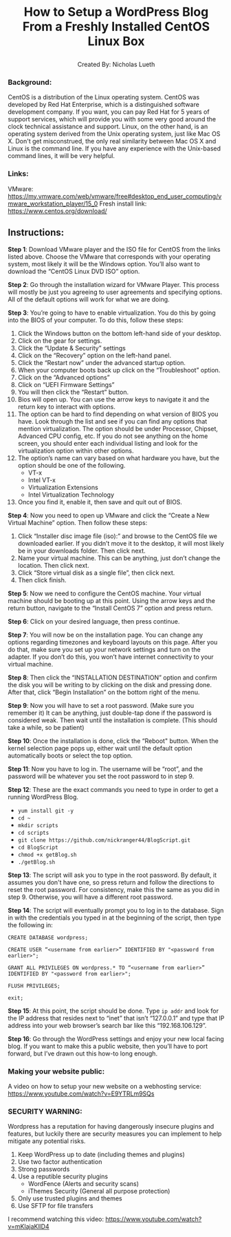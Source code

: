 # <p align="center"> How to Setup a WordPress Blog From a Freshly Installed CentOS Linux Box </p>
<p align="center"> Created By: Nicholas Lueth </p>

### Background: 
CentOS is a distribution of the Linux operating system. CentOS was developed by Red Hat Enterprise, which is a distinguished software development company. If you want, you can pay Red Hat for 5 years of support services, which will provide you with some very good around the clock technical assistance and support. Linux, on the other hand, is an operating system derived from the Unix operating system, just like Mac OS X. Don't get misconstrued, the only real similarity between Mac OS X and Linux is the command line. If you have any experience with the Unix-based command lines, it will be very helpful.

### Links:
VMware: https://my.vmware.com/web/vmware/free#desktop_end_user_computing/vmware_workstation_player/15_0 
Fresh install link: https://www.centos.org/download/ 

## Instructions:
**Step 1**: 
Download VMware player and the ISO file for CentOS from the links listed above. Choose the VMware that corresponds with your operating system, most likely it will be the Windows option. You’ll also want to download the “CentOS Linux DVD ISO” option.

**Step 2**: 
Go through the installation wizard for VMware Player. This process will mostly be just you agreeing to user agreements and specifying options. All of the default options will work for what we are doing.

**Step 3**: 
You’re going to have to enable virtualization. You do this by going into the BIOS of your computer. To do this, follow these steps:
1.  Click the Windows button on the bottom left-hand side of your desktop.
2.  Click on the gear for settings.
3.  Click the “Update & Security” settings
4.	Click on the “Recovery” option on the left-hand panel.
5. 	Click the “Restart now” under the advanced startup option.
6. 	When your computer boots back up click on the “Troubleshoot” option.
7. 	Click on the “Advanced options”
8. 	Click on “UEFI Firmware Settings”
9. 	You will then click the “Restart”  button.
10.	Bios will open up. You can use the arrow keys to navigate it and the return key to interact with options. 
11.	The option can be hard to find depending on what version of BIOS you have. Look through the list and see if you can find any options that mention virtualization. The option should be under Processor, Chipset, Advanced CPU config, etc. If you do not see anything on the home screen, you should enter each individual listing and look for the virtualization option within other options.
12.	The option’s name can vary based on what hardware you have, but the option should be one of the following.
    - VT-x
    - Intel VT-x
    - Virtualization Extensions
    - Intel Virtualization Technology
13.	Once you find it, enable it, then save and quit out of BIOS.

**Step 4**: 
Now you need to open up VMware and click the “Create a New Virtual Machine” option. Then follow these steps:
1.	Click “Installer disc image file (iso):” and browse to the CentOS file we downloaded earlier. If you didn’t move it to the desktop, it will most likely be in your downloads folder. Then click next.
2.	Name your virtual machine. This can be anything, just don’t change the location. Then click next.
3.	Click “Store virtual disk as a single file”, then click next.
4.	Then click finish.

**Step 5**: 
Now we need to configure the CentOS machine. Your virtual machine should be booting up at this point. Using the arrow keys and the return button, navigate to the “Install CentOS 7” option and press return.

**Step 6**: 
Click on your desired language, then press continue.

**Step 7**: 
You will now be on the installation page. You can change any options regarding timezones and keyboard layouts on this page. After you do that, make sure you set up your network settings and turn on the adapter. If you don’t do this, you won’t have internet connectivity to your virtual machine.

**Step 8**: 
Then click the “INSTALLATION DESTINATION” option and confirm the disk you will be writing to by clicking on the disk and pressing done. After that, click “Begin Installation” on the bottom right of the menu.

**Step 9**: 
Now you will have to set a root password. (Make sure you remember it) It can be anything, just double-tap done if the password is considered weak. Then wait until the installation is complete. (This should take a while, so be patient)

**Step 10**: 
Once the installation is done, click the “Reboot" button. When the kernel selection page pops up, either wait until the default option automatically boots or select the top option.

**Step 11**: 
Now you have to log in. The username will be “root”, and the password will be whatever you set the root password to in step 9. 

**Step 12**: 
These are the exact commands you need to type in order to get a running WordPress Blog.
-	`yum install git -y`
-	`cd ~`
-	`mkdir scripts`
-	`cd scripts`
-	`git clone https://github.com/nickranger44/BlogScript.git`
-	`cd BlogScript`
-	`chmod +x getBlog.sh`
-	`./getBlog.sh`

**Step 13**: 
The script will ask you to type in the root password. By default, it assumes you don't have one, so press return and follow the directions to reset the root password. For consistency, make this the same as you did in step 9. Otherwise, you will have a different root password.

**Step 14**: 
The script will eventually prompt you to log in to the database. Sign in with the credentials you typed in at the beginning of the script, then type the following in:
``` 
CREATE DATABASE wordpress;

CREATE USER “<username from earlier>” IDENTIFIED BY "<password from earlier>";

GRANT ALL PRIVILEGES ON wordpress.* TO “<username from earlier>” IDENTIFIED BY "<password from earlier>";

FLUSH PRIVILEGES;

exit;
```
**Step 15**: 
At this point, the script should be done. Type `ip addr` and look for the IP address that resides next to “inet” that isn’t “127.0.0.1” and type that IP address into your web browser’s search bar like this “192.168.106.129”.

**Step 16**: 
Go through the WordPress settings and enjoy your new local facing blog. If you want to make this a public website, then you’ll have to port forward, but I’ve drawn out this how-to long enough.

### Making your website public:
A video on how to setup your new website on a webhosting service: https://www.youtube.com/watch?v=E9YTRLm9SQs

### SECURITY WARNING:
Wordpress has a reputation for having dangerously insecure plugins and features, but luckily there are security measures you can implement to help mitigate any potential risks. 
1. Keep WordPress up to date (including themes and plugins)
2. Use two factor authentication
3. Strong passwords
4. Use a reputible security plugins
    * WordFence (Alerts and security scans)
    * iThemes Security (General all purpose protection)
5. Only use trusted plugins and themes
6. Use SFTP for file transfers

I recommend watching this video:
https://www.youtube.com/watch?v=mKlajaKllD4
